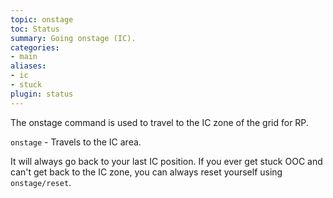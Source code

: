 ```yaml
---
topic: onstage
toc: Status
summary: Going onstage (IC).
categories:
- main
aliases:
- ic
- stuck
plugin: status
---
```

The onstage command is used to travel to the IC zone of the grid for RP.

`onstage` - Travels to the IC area.

It will always go back to your last IC position.  If you ever get stuck OOC and can't get back to the IC zone, you can always reset yourself using `onstage/reset`.
